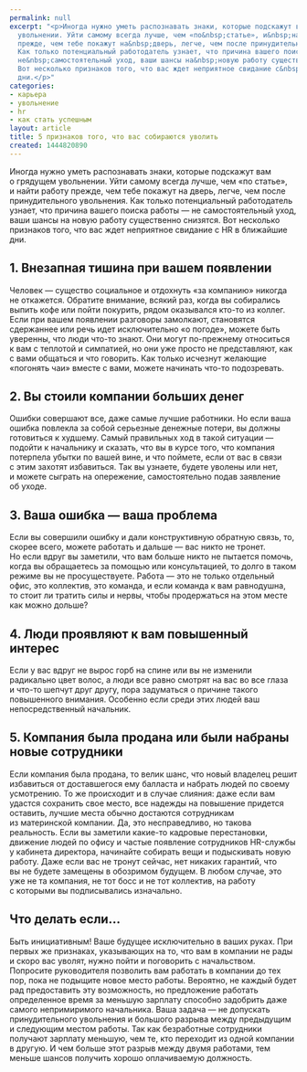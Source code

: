 ```yaml
---
permalink: null
excerpt: "<p>Иногда нужно уметь распознавать знаки, которые подскажут вам о&nbsp;грядущем
  увольнении. Уйти самому всегда лучше, чем «по&nbsp;статье», и&nbsp;найти работу
  прежде, чем тебе покажут на&nbsp;дверь, легче, чем после принудительного увольнения.
  Как только потенциальный работодатель узнает, что причина вашего поиска работы&nbsp;—
  не&nbsp;самостоятельный уход, ваши шансы на&nbsp;новую работу существенно снизятся.
  Вот несколько признаков того, что вас ждет неприятное свидание с&nbsp;HR в&nbsp;ближайшие
  дни.</p>"
categories:
- карьера
- увольнение
- hr
- как стать успешным
layout: article
title: 5 признаков того, что вас собираются уволить
created: 1444820890
---
```

<p>Иногда нужно уметь распознавать знаки, которые подскажут вам о&nbsp;грядущем увольнении. Уйти самому всегда лучше, чем «по&nbsp;статье», и&nbsp;найти работу прежде, чем тебе покажут на&nbsp;дверь, легче, чем после принудительного увольнения. Как только потенциальный работодатель узнает, что причина вашего поиска работы&nbsp;— не&nbsp;самостоятельный уход, ваши шансы на&nbsp;новую работу существенно снизятся. Вот несколько признаков того, что вас ждет неприятное свидание с&nbsp;HR в&nbsp;ближайшие дни.</p>
<h2>1. Внезапная тишина при вашем появлении</h2>
<p>Человек&nbsp;— существо социальное и&nbsp;отдохнуть «за&nbsp;компанию» никогда не&nbsp;откажется. Обратите внимание, всякий раз, когда вы&nbsp;собирались выпить кофе или пойти покурить, рядом оказывался кто-то из&nbsp;коллег. Если при вашем появлении разговоры замолкают, становятся сдержаннее или речь идет исключительно «о&nbsp;погоде», можете быть уверенны, что люди что-то знают. Они могут по-прежнему относиться к&nbsp;вам с&nbsp;теплотой и&nbsp;симпатией, но&nbsp;они уже просто не&nbsp;представляют, как с&nbsp;вами общаться и&nbsp;что говорить. Как только исчезнут желающие «погонять чаи» вместе с&nbsp;вами, можете начинать что-то подозревать.</p>
<h2>2. Вы&nbsp;стоили компании больших денег</h2>
<p>Ошибки совершают все, даже самые лучшие работники. Но&nbsp;если ваша ошибка повлекла за&nbsp;собой серьезные денежные потери, вы&nbsp;должны готовиться к&nbsp;худшему. Самый правильных ход в&nbsp;такой ситуации&nbsp;— подойти к&nbsp;начальнику и&nbsp;сказать, что вы&nbsp;в&nbsp;курсе того, что компания потерпела убытки по&nbsp;вашей вине, и&nbsp;что поймете, если от&nbsp;вас в&nbsp;связи с&nbsp;этим захотят избавиться. Так вы&nbsp;узнаете, будете уволены или нет, и&nbsp;можете сыграть на&nbsp;опережение, самостоятельно подав заявление об&nbsp;уходе.</p>
<h2>3. Ваша ошибка&nbsp;— ваша проблема</h2>
<p>Если вы&nbsp;совершили ошибку и&nbsp;дали конструктивную обратную связь, то, скорее всего, можете работать и&nbsp;дальше&nbsp;— вас никто не&nbsp;тронет. Но&nbsp;если вдруг вы&nbsp;заметили, что вам больше никто не&nbsp;пытается помочь, когда вы&nbsp;обращаетесь за&nbsp;помощью или консультацией, то&nbsp;долго в&nbsp;таком режиме вы&nbsp;не&nbsp;просуществуете. Работа&nbsp;— это не&nbsp;только отдельный офис, это коллектив, это команда, и&nbsp;если команда к&nbsp;вам равнодушна, то&nbsp;стоит&nbsp;ли тратить силы и&nbsp;нервы, чтобы продержаться на&nbsp;этом месте как можно дольше?</p>
<h2>4. Люди проявляют к&nbsp;вам повышенный интерес</h2>
<p>Если у&nbsp;вас вдруг не&nbsp;вырос горб на&nbsp;спине или вы&nbsp;не&nbsp;изменили радикально цвет волос, а&nbsp;люди все равно смотрят на&nbsp;вас во&nbsp;все глаза и&nbsp;что-то шепчут друг другу, пора задуматься о&nbsp;причине такого повышенного внимания. Особенно если среди этих людей ваш непосредственный начальник. </p>
<h2>5. Компания была продана или были набраны новые сотрудники</h2>
<p>Если компания была продана, то&nbsp;велик шанс, что новый владелец решит избавиться от&nbsp;доставшегося ему балласта и&nbsp;набрать людей по&nbsp;своему усмотрению. То&nbsp;же происходит и&nbsp;в&nbsp;случае слияния: даже если вам удастся сохранить свое место, все надежды на&nbsp;повышение придется оставить, лучшие места обычно достаются сотрудникам из&nbsp;материнской компании. Да, это несправедливо, но&nbsp;такова реальность. Если вы&nbsp;заметили какие-то кадровые перестановки, движение людей по&nbsp;офису и&nbsp;частые появление сотрудников HR-службы у&nbsp;кабинета директора, начинайте собирать вещи и&nbsp;подыскивать новую работу. Даже если вас не&nbsp;тронут сейчас, нет никаких гарантий, что вы&nbsp;не&nbsp;будете замещены в&nbsp;обозримом будущем. В&nbsp;любом случае, это уже не&nbsp;та&nbsp;компания, не&nbsp;тот босс и&nbsp;не&nbsp;тот коллектив, на&nbsp;работу с&nbsp;которыми вы&nbsp;подписывались изначально.</p>
<h2>Что делать если...</h2>
<p>Быть инициативным! Ваше будущее исключительно в&nbsp;ваших руках. При первых&nbsp;же признаках, указывающих на&nbsp;то, что вам в&nbsp;компании не&nbsp;рады и&nbsp;скоро вас уволят, нужно пойти и&nbsp;поговорить с&nbsp;начальством. Попросите руководителя позволить вам работать в&nbsp;компании до&nbsp;тех пор, пока не&nbsp;подыщите новое место работы. Вероятно, не&nbsp;каждый будет рад предоставить эту возможность, но&nbsp;предложение работать определенное время за&nbsp;меньшую зарплату способно задобрить даже самого непримиримого начальника. Ваша задача&nbsp;— не&nbsp;допускать принудительного увольнения и&nbsp;большого разрыва между предыдущим и&nbsp;следующим местом работы. Так как безработные сотрудники получают зарплату меньшую, чем&nbsp;те, кто переходит из&nbsp;одной компании в&nbsp;другую. И&nbsp;чем больше этот разрыв между двумя работами, тем меньше шансов получить хорошо оплачиваемую должность.</p>
